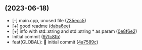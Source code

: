 ##  (2023-06-18)

* [-] main.cpp, unused file ([735ecc5](https://github.com/LouisA2222/LibLogger/commit/735ecc5))
* [+] good readme ([daba6ee](https://github.com/LouisA2222/LibLogger/commit/daba6ee))
* [+] info with std::string and std::string * as param ([0e8f6e2](https://github.com/LouisA2222/LibLogger/commit/0e8f6e2))
* Initial commit ([97fc8fb](https://github.com/LouisA2222/LibLogger/commit/97fc8fb))
* feat(GLOBAL): :rocket: initial commit ([4a7589c](https://github.com/LouisA2222/LibLogger/commit/4a7589c))